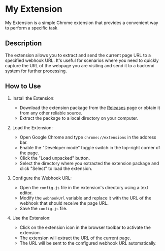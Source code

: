 # My Extension

My Extension is a simple Chrome extension that provides a convenient way to perform a specific task.

## Description

The extension allows you to extract and send the current page URL to a specified webhook URL. It's useful for scenarios where you need to quickly capture the URL of the webpage you are visiting and send it to a backend system for further processing.

## How to Use

1. Install the Extension:
   - Download the extension package from the [Releases](https://github.com/my-extension/releases) page or obtain it from any other reliable source.
   - Extract the package to a local directory on your computer.

2. Load the Extension:
   - Open Google Chrome and type `chrome://extensions` in the address bar.
   - Enable the "Developer mode" toggle switch in the top-right corner of the page.
   - Click the "Load unpacked" button.
   - Select the directory where you extracted the extension package and click "Select" to load the extension.

3. Configure the Webhook URL:
   - Open the `config.js` file in the extension's directory using a text editor.
   - Modify the `webhookUrl` variable and replace it with the URL of the webhook that should receive the page URL.
   - Save the `config.js` file.

4. Use the Extension:
   - Click on the extension icon in the browser toolbar to activate the extension.
   - The extension will extract the URL of the current page.
   - The URL will be sent to the configured webhook URL automatically.
